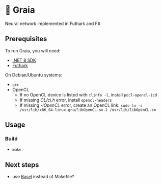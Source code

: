 # 🌄 Graia

Neural network implemented in Futhark and F#

## Prerequisites

To run Graia, you will need:

- [.NET 8 SDK](https://dotnet.microsoft.com/en-us/download)
- [Futhark](https://futhark.readthedocs.io/en/stable/installation.html#installing-from-a-precompiled-snapshot)

On Debian/Ubuntu systems:

- `gcc`
- OpenCL
  - If no OpenCL device is listed with `clinfo -l`, install `pocl-opencl-icd`
  - If missing *CL/cl.h* error, install `opencl-headers`
  - If missing *-lOpenCL* error, create an OpenCL link: `sudo ln -s /usr/lib/x86_64-linux-gnu/libOpenCL.so.1 /usr/lib/libOpenCL.so`

## Usage

### Build

- `make`

## Next steps

- use [Basel](https://bazel.build/start/cpp) instead of Makefile?
